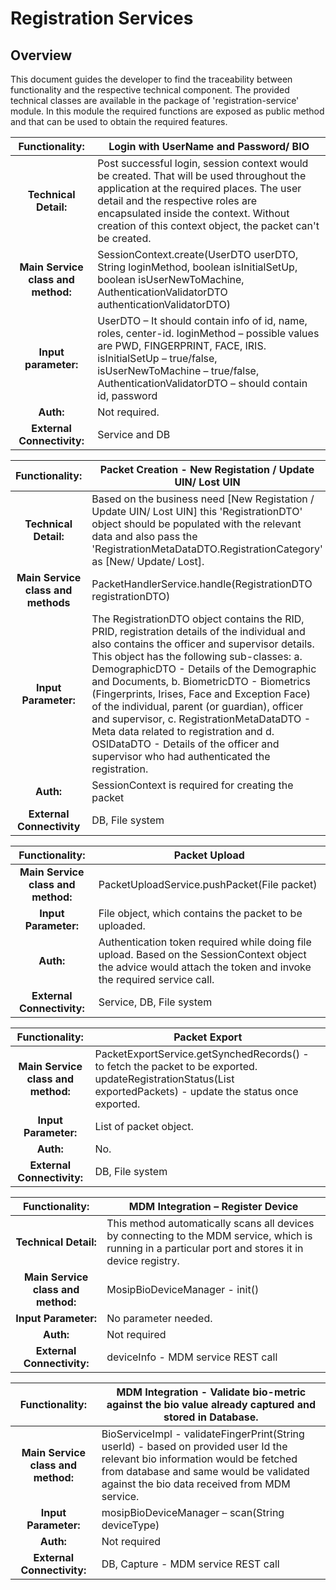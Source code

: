 # Registration Services

## Overview

This document guides the developer to find the traceability between functionality and the respective technical component.  The provided technical classes are available in the package of 'registration-service' module. In this module the required functions are exposed as public method and that can be used to obtain the required features.  

|**Functionality:**| Login with UserName and Password/ BIO  |  
|:------:|-----|  
|**Technical Detail:**| Post successful login, session context would be created. That will be used throughout the application at the required places. The user detail and the respective roles are encapsulated inside the context. Without creation of this context object, the packet can't be created. |  
|**Main Service class and method:**| SessionContext.create(UserDTO userDTO, String loginMethod, boolean isInitialSetUp, boolean isUserNewToMachine, AuthenticationValidatorDTO authenticationValidatorDTO) |  
|**Input parameter:**| UserDTO – It should contain info of id, name, roles, center-id. loginMethod – possible values are PWD, FINGERPRINT, FACE, IRIS. isInitialSetUp – true/false, isUserNewToMachine – true/false,  AuthenticationValidatorDTO – should contain id, password|  
|**Auth:**| Not required. |  
|**External Connectivity:**| Service and DB |  


|**Functionality:**| Packet Creation - New Registation / Update UIN/ Lost UIN |   
|:------:|-----|  
|**Technical Detail:**| Based on the business need [New Registation / Update UIN/ Lost UIN] this 'RegistrationDTO' object should be populated with the relevant  data and also pass the 'RegistrationMetaDataDTO.RegistrationCategory' as [New/ Update/ Lost].  |
|**Main Service class and methods**| PacketHandlerService.handle(RegistrationDTO registrationDTO)|  
|**Input Parameter:**|  The RegistrationDTO object contains the RID, PRID, registration details of the individual and also contains the officer and supervisor details. This object has the following sub-classes: a. DemographicDTO - Details of the Demographic and Documents, b. BiometricDTO - Biometrics (Fingerprints, Irises, Face and Exception Face) of the individual, parent (or guardian), officer and supervisor, c.  RegistrationMetaDataDTO - Meta data related to registration and d. OSIDataDTO - Details of the officer and supervisor who had authenticated the registration.  |  
|**Auth:**| SessionContext is required for creating the packet |  
|**External Connectivity**| DB, File system |  

     
|**Functionality:**| Packet Upload |   
|:------:|-----|  
|**Main Service class and method:**| PacketUploadService.pushPacket(File packet)|  
|**Input Parameter:**|	File object, which contains the packet to be uploaded.  |  
|**Auth:**| Authentication token required while doing file upload. Based on the SessionContext object the advice would attach the token and invoke the required service call. |  
|**External Connectivity:**| Service, DB, File system |  


|**Functionality:**| Packet Export |  
|:------:|-----|  
|**Main Service class and method:**| PacketExportService.getSynchedRecords() - to fetch the packet to be exported. updateRegistrationStatus(List<PacketStatusDTO> exportedPackets) - update the status once exported. |  
|**Input Parameter:**|	List of packet object. |  
|**Auth:**| No. |  
|**External Connectivity:**| DB, File system |  


|**Functionality:**|  MDM Integration – Register Device |   
|:------:|-----|  
|**Technical Detail:**| This method automatically scans all devices by connecting to the MDM service, which is running in a particular port and stores it in device registry. |
|**Main Service class and method:**| MosipBioDeviceManager - init()|  
|**Input Parameter:**|  No parameter needed.  |  
|**Auth:**| Not required |  
|**External Connectivity:**| deviceInfo - MDM service REST call |  



|**Functionality:**|  MDM Integration  - Validate bio-metric against the bio value already captured and stored in Database. |   
|:------:|-----|  
|**Main Service class and method:**| BioServiceImpl  - validateFingerPrint(String userId) - based on provided user Id the relevant bio information would be fetched from database and same would be validated against the bio data received from MDM service. |  
|**Input Parameter:**|   mosipBioDeviceManager – scan(String deviceType)|  
|**Auth:**| Not required |  
|**External Connectivity:**| DB, Capture - MDM service REST call |  



